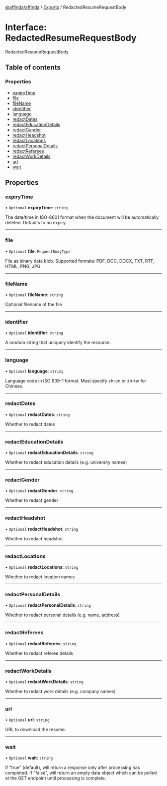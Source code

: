 [@affinda/affinda](../README.md) / [Exports](../modules.md) / RedactedResumeRequestBody

# Interface: RedactedResumeRequestBody

RedactedResumeRequestBody

## Table of contents

### Properties

- [expiryTime](RedactedResumeRequestBody.md#expirytime)
- [file](RedactedResumeRequestBody.md#file)
- [fileName](RedactedResumeRequestBody.md#filename)
- [identifier](RedactedResumeRequestBody.md#identifier)
- [language](RedactedResumeRequestBody.md#language)
- [redactDates](RedactedResumeRequestBody.md#redactdates)
- [redactEducationDetails](RedactedResumeRequestBody.md#redacteducationdetails)
- [redactGender](RedactedResumeRequestBody.md#redactgender)
- [redactHeadshot](RedactedResumeRequestBody.md#redactheadshot)
- [redactLocations](RedactedResumeRequestBody.md#redactlocations)
- [redactPersonalDetails](RedactedResumeRequestBody.md#redactpersonaldetails)
- [redactReferees](RedactedResumeRequestBody.md#redactreferees)
- [redactWorkDetails](RedactedResumeRequestBody.md#redactworkdetails)
- [url](RedactedResumeRequestBody.md#url)
- [wait](RedactedResumeRequestBody.md#wait)

## Properties

### expiryTime

• `Optional` **expiryTime**: `string`

The date/time in ISO-8601 format when the document will be automatically deleted.  Defaults to no expiry.

___

### file

• `Optional` **file**: `RequestBodyType`

File as binary data blob. Supported formats: PDF, DOC, DOCX, TXT, RTF, HTML, PNG, JPG

___

### fileName

• `Optional` **fileName**: `string`

Optional filename of the file

___

### identifier

• `Optional` **identifier**: `string`

A random string that uniquely identify the resource.

___

### language

• `Optional` **language**: `string`

Language code in ISO 639-1 format. Must specify zh-cn or zh-tw for Chinese.

___

### redactDates

• `Optional` **redactDates**: `string`

Whether to redact dates

___

### redactEducationDetails

• `Optional` **redactEducationDetails**: `string`

Whether to redact education details (e.g. university names)

___

### redactGender

• `Optional` **redactGender**: `string`

Whether to redact gender

___

### redactHeadshot

• `Optional` **redactHeadshot**: `string`

Whether to redact headshot

___

### redactLocations

• `Optional` **redactLocations**: `string`

Whether to redact location names

___

### redactPersonalDetails

• `Optional` **redactPersonalDetails**: `string`

Whether to redact personal details (e.g. name, address)

___

### redactReferees

• `Optional` **redactReferees**: `string`

Whether to redact referee details

___

### redactWorkDetails

• `Optional` **redactWorkDetails**: `string`

Whether to redact work details (e.g. company names)

___

### url

• `Optional` **url**: `string`

URL to download the resume.

___

### wait

• `Optional` **wait**: `string`

If "true" (default), will return a response only after processing has completed. If "false", will return an empty data object which can be polled at the GET endpoint until processing is complete.
